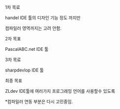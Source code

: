 1차 목료

handel IDE 툴의 디자인 기능 정도 까지만

컴파일러 영역까지는 고려 안함.


2차 목표

PascalABC.net  IDE 툴


3차 목료

sharpdevlop IDE 툴


최종 목표

ZLdev IDE툴에 여러가지 프로그래밍 언어를 사용할수 있도록


*컴파일러 연동 부분은 다시 고민중임.

